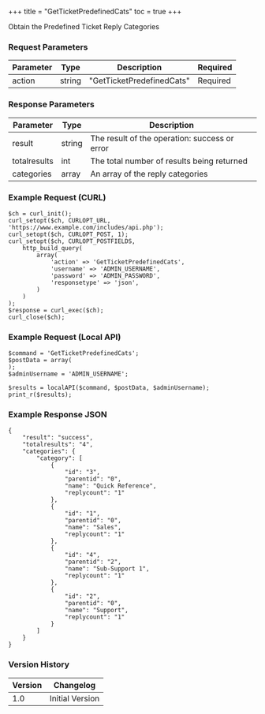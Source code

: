 +++
title = "GetTicketPredefinedCats"
toc = true
+++

Obtain the Predefined Ticket Reply Categories

### Request Parameters

| Parameter | Type | Description | Required |
| --------- | ---- | ----------- | -------- |
| action | string | "GetTicketPredefinedCats" | Required |

### Response Parameters

| Parameter | Type | Description |
| --------- | ---- | ----------- |
| result | string | The result of the operation: success or error |
| totalresults | int | The total number of results being returned |
| categories | array | An array of the reply categories |


### Example Request (CURL)

```
$ch = curl_init();
curl_setopt($ch, CURLOPT_URL, 'https://www.example.com/includes/api.php');
curl_setopt($ch, CURLOPT_POST, 1);
curl_setopt($ch, CURLOPT_POSTFIELDS,
    http_build_query(
        array(
            'action' => 'GetTicketPredefinedCats',
            'username' => 'ADMIN_USERNAME',
            'password' => 'ADMIN_PASSWORD',
            'responsetype' => 'json',
        )
    )
);
$response = curl_exec($ch);
curl_close($ch);
```


### Example Request (Local API)

```
$command = 'GetTicketPredefinedCats';
$postData = array(
);
$adminUsername = 'ADMIN_USERNAME';

$results = localAPI($command, $postData, $adminUsername);
print_r($results);
```


### Example Response JSON

```
{
    "result": "success",
    "totalresults": "4",
    "categories": {
        "category": [
            {
                "id": "3",
                "parentid": "0",
                "name": "Quick Reference",
                "replycount": "1"
            },
            {
                "id": "1",
                "parentid": "0",
                "name": "Sales",
                "replycount": "1"
            },
            {
                "id": "4",
                "parentid": "2",
                "name": "Sub-Support 1",
                "replycount": "1"
            },
            {
                "id": "2",
                "parentid": "0",
                "name": "Support",
                "replycount": "1"
            }
        ]
    }
}
```


### Version History

| Version | Changelog |
| ------- | --------- |
| 1.0 | Initial Version |
